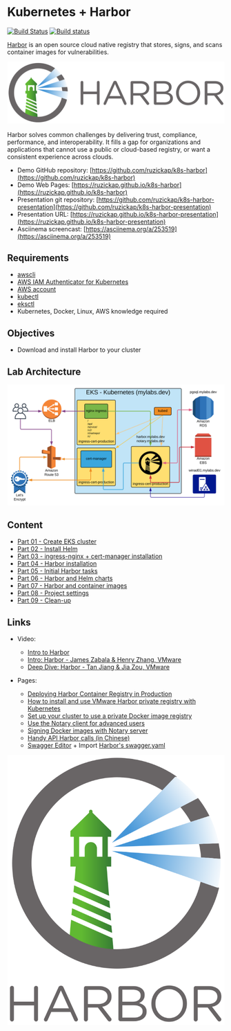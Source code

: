# Kubernetes + Harbor

[![Build Status](https://travis-ci.com/ruzickap/k8s-harbor.svg?branch=master)](https://travis-ci.com/ruzickap/k8s-harbor)
[![Build status](https://ci.appveyor.com/api/projects/status/1ujogot232rcksmb?svg=true)](https://ci.appveyor.com/project/ruzickap/k8s-harbor)

[Harbor](https://goharbor.io/) is an open source cloud native registry that
stores, signs, and scans container images for vulnerabilities.

![Harbor](./.vuepress/public/harbor-horizontal-color.svg "Harbor")

Harbor solves common challenges by delivering trust, compliance, performance,
and interoperability. It fills a gap for organizations and applications that
cannot use a public or cloud-based registry, or want a consistent experience
across clouds.

* Demo GitHub repository: [https://github.com/ruzickap/k8s-harbor](https://github.com/ruzickap/k8s-harbor)
* Demo Web Pages: [https://ruzickap.github.io/k8s-harbor](https://ruzickap.github.io/k8s-harbor)
* Presentation git repository: [https://github.com/ruzickap/k8s-harbor-presentation](https://github.com/ruzickap/k8s-harbor-presentation)
* Presentation URL: [https://ruzickap.github.io/k8s-harbor-presentation](https://ruzickap.github.io/k8s-harbor-presentation)
* Asciinema screencast: [https://asciinema.org/a/253519](https://asciinema.org/a/253519)

## Requirements

* [awscli](https://aws.amazon.com/cli/)
* [AWS IAM Authenticator for Kubernetes](https://github.com/kubernetes-sigs/aws-iam-authenticator)
* [AWS account](https://aws.amazon.com/account/)
* [kubectl](https://kubernetes.io/docs/tasks/tools/install-kubectl/)
* [eksctl](https://eksctl.io/)
* Kubernetes, Docker, Linux, AWS knowledge required

## Objectives

* Download and install Harbor to your cluster

## Lab Architecture

![Lab architecture](https://raw.githubusercontent.com/ruzickap/k8s-harbor-presentation/master/images/harbor_demo_architecture_diagram.svg?sanitize=true
"Lab architecture")

## Content

* [Part 01 - Create EKS cluster](part-01/README.md)
* [Part 02 - Install Helm](part-02/README.md)
* [Part 03 - ingress-nginx + cert-manager installation](part-03/README.md)
* [Part 04 - Harbor installation](part-04/README.md)
* [Part 05 - Initial Harbor tasks](part-05/README.md)
* [Part 06 - Harbor and Helm charts](part-06/README.md)
* [Part 07 - Harbor and container images](part-07/README.md)
* [Part 08 - Project settings](part-08/README.md)
* [Part 09 - Clean-up](part-09/README.md)

## Links

* Video:

  * [Intro to Harbor](https://youtu.be/Rs3zByxI8aY)
  * [Intro: Harbor - James Zabala & Henry Zhang, VMware](https://youtu.be/RZQVBWwGa2s)
  * [Deep Dive: Harbor - Tan Jiang & Jia Zou, VMware](https://youtu.be/OKj1XxtsTCo)

* Pages:

  * [Deploying Harbor Container Registry in Production](https://medium.com/@ikod/deploy-harbor-container-registry-in-production-89352fb1a114)
  * [How to install and use VMware Harbor private registry with Kubernetes](https://blog.inkubate.io/how-to-use-harbor-private-registry-with-kubernetes/)
  * [Set up your cluster to use a private Docker image registry](https://developer.rackspace.com/docs/rkaas/latest/external/rkaas-userguide/configure-docker-registry/)
  * [Use the Notary client for advanced users](https://docs.docker.com/notary/advanced_usage/)
  * [Signing Docker images with Notary server](https://werner-dijkerman.nl/2019/02/24/signing-docker-images-with-notary-server/)
  * [Handy API Harbor calls (in Chinese)](https://cloud.tencent.com/developer/article/1151425)
  * [Swagger Editor](https://editor.swagger.io/) + Import [Harbor's swagger.yaml](https://raw.githubusercontent.com/goharbor/harbor/master/docs/swagger.yaml)

![Harbor](https://raw.githubusercontent.com/cncf/artwork/ab42c9591f6e0fdccc62c7b88f353d3fdc825734/harbor/stacked/color/harbor-stacked-color.svg?sanitize=true
"Harbor")

